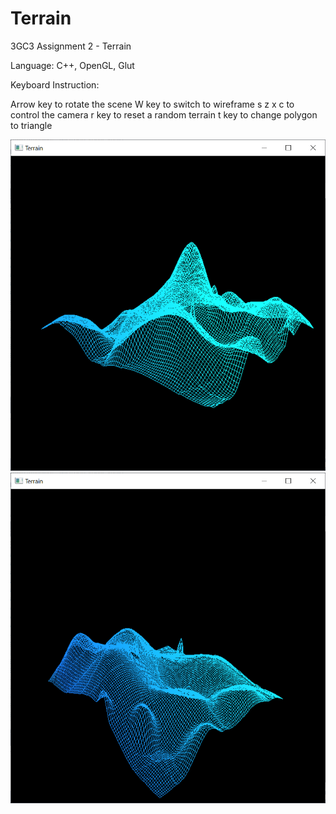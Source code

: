 # Terrain

3GC3 Assignment 2 - Terrain

Language: C++, OpenGL, Glut

Keyboard Instruction:

Arrow key to rotate the scene
W key to switch to wireframe
s z x c to control the camera
r key to reset a random terrain
t key to change polygon to triangle

![Image text](https://raw.githubusercontent.com/FrankYang1995/Terrain/master/TerrainPhoto/terrain1.png)
![Image text](https://raw.githubusercontent.com/FrankYang1995/Terrain/master/TerrainPhoto/terrain2.png)
